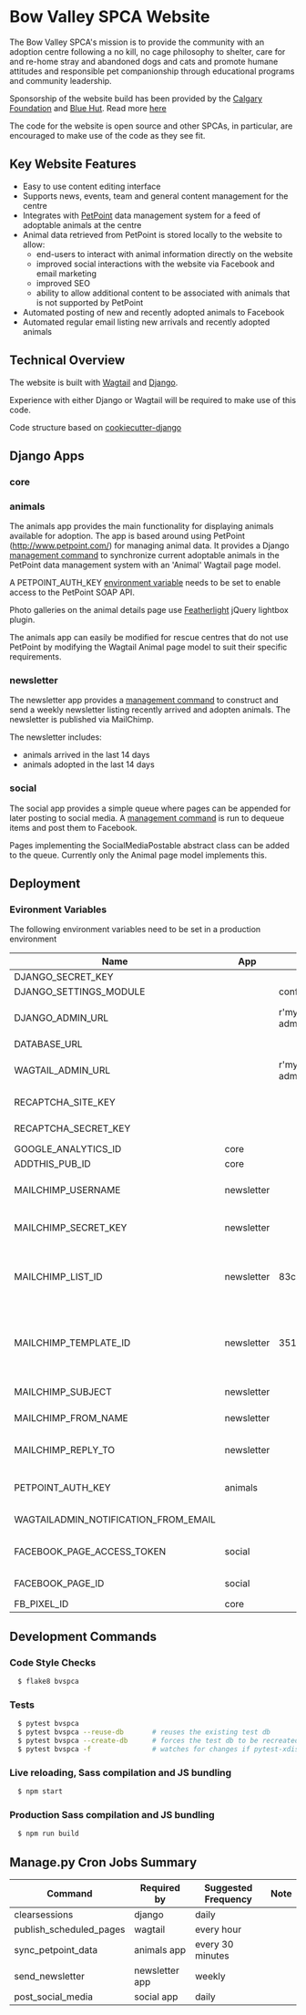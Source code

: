 # Bow Valley SPCA Website

The Bow Valley SPCA's mission is to provide the community with an 
adoption centre following a no kill, no cage philosophy to shelter, 
care for and re-home stray and abandoned dogs and cats and promote 
humane attitudes and responsible pet companionship through educational 
programs and community leadership.

Sponsorship of the website build has been provided by the
[Calgary Foundation](https://calgaryfoundation.org/) and 
[Blue Hut](https://www.thebluehut.com/). Read more 
[here](https://www.bowvalleyspca.org/credits/)

The code for the website is open source and other SPCAs, in particular,
are encouraged to make use of the code as they see fit.

## Key Website Features

* Easy to use content editing interface
* Supports news, events, team and general content management for the
  centre
* Integrates with [PetPoint](http://www.petpoint.com/) 
  data management system for a feed of adoptable animals at the centre 
* Animal data retrieved from PetPoint is stored locally to the website
  to allow:
    - end-users to interact with animal information directly
      on the website
    - improved social interactions with the website via Facebook and email marketing
    - improved SEO
    - ability to allow additional content to be associated with animals
      that is not supported by PetPoint
* Automated posting of new and recently adopted animals to Facebook
* Automated regular email listing new arrivals and recently adopted 
  animals

## Technical Overview

The website is built with [Wagtail](https://wagtail.io/) and 
[Django](https://www.djangoproject.com/).

Experience with either Django or Wagtail will be required to make use
of this code.

Code structure based on 
[cookiecutter-django](https://github.com/pydanny/cookiecutter-django)


## Django Apps

### core

### animals
The animals app provides the main functionality for displaying animals
available for adoption. The app is based around using 
PetPoint (http://www.petpoint.com/) for managing animal data. It
provides a Django [management command](#cronjobs) to synchronize 
current adoptable animals in the PetPoint data management system 
with an 'Animal' Wagtail page model.

A PETPOINT_AUTH_KEY [environment variable](#venv) needs to be set to
enable access to the PetPoint SOAP API.

Photo galleries on the animal details page use
[Featherlight](https://github.com/noelboss/featherlight/) jQuery 
lightbox plugin.

The animals app can easily be modified for rescue centres
that do not use PetPoint by modifying the Wagtail Animal page model
to suit their specific requirements.


### newsletter
The newsletter app provides a [management command](#cronjobs) to 
construct and send a weekly newsletter listing recently arrived and 
adopten animals. The newsletter is published via MailChimp.

The newsletter includes:

* animals arrived in the last 14 days
* animals adopted in the last 14 days

### social

The social app provides a simple queue where pages can be appended for
later posting to social media. A [management command](#cronjobs) is run
to dequeue items and post them to Facebook.

Pages implementing the SocialMediaPostable abstract class can be added 
to the queue. Currently only the Animal page model implements this.

## Deployment
### <a name="venv"/>Evironment Variables
The following environment variables need to be set in a production
environment

| Name | App |Example | Note |
|---|---|---|---|
| DJANGO_SECRET_KEY | | | |
| DJANGO_SETTINGS_MODULE | | config.settings.production | |
| DJANGO_ADMIN_URL | | r'my-secret-django-admin-path' | Defaults to 'djadmin' in development |
| DATABASE_URL | | | |
| WAGTAIL_ADMIN_URL | | r'my-secret-wagtail-admin-path' | Defaults to 'admin' in development |
| RECAPTCHA_SITE_KEY | | | Google Recaptcha |
| RECAPTCHA_SECRET_KEY | | |  Google Recaptcha |
| GOOGLE_ANALYTICS_ID | core | | |
| ADDTHIS_PUB_ID  | core | | |
| MAILCHIMP_USERNAME | newsletter | | Required by 'newsletter' app |
| MAILCHIMP_SECRET_KEY | newsletter | | Required by 'newsletter' app |
| MAILCHIMP_LIST_ID | newsletter | 83c4276af1 | MailChimp list ID that newsletter will be distributed to |
| MAILCHIMP_TEMPLATE_ID | newsletter | 351313 | MailChimp template ID that newsletter will be created with |
| MAILCHIMP_SUBJECT | newsletter | | Subject line of email |
| MAILCHIMP_FROM_NAME | newsletter | | From name of email |
| MAILCHIMP_REPLY_TO | newsletter | | Reply to address of email |
| PETPOINT_AUTH_KEY | animals | | PetPoint Authorization Key |
| WAGTAILADMIN_NOTIFICATION_FROM_EMAIL | | | Admin From email |
| FACEBOOK_PAGE_ACCESS_TOKEN | social | | Facebook page access token |
| FACEBOOK_PAGE_ID | social | | Facebook page id |
| FB_PIXEL_ID | core | | |

## Development Commands

### Code Style Checks

```sh
  $ flake8 bvspca
```

### Tests

```sh
  $ pytest bvspca
  $ pytest bvspca --reuse-db       # reuses the existing test db
  $ pytest bvspca --create-db      # forces the test db to be recreated
  $ pytest bvspca -f               # watches for changes if pytest-xdist installed
```

### Live reloading, Sass compilation and JS bundling

```sh
  $ npm start
```

### Production Sass compilation and JS bundling

```sh
  $ npm run build
```

## <a name="cronjobs"/>Manage.py Cron Jobs Summary

| Command | Required by |Suggested Frequency | Note |
|---|---|---|---|
| clearsessions | django | daily | |
| publish_scheduled_pages | wagtail | every hour | |
| sync_petpoint_data | animals app | every 30 minutes | |
| send_newsletter | newsletter app | weekly | |
| post_social_media | social app | daily | |
